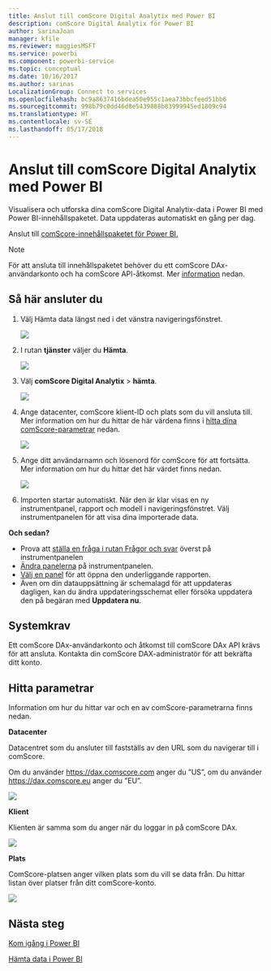 ```yaml
---
title: Anslut till comScore Digital Analytix med Power BI
description: comScore Digital Analytix för Power BI
author: SarinaJoan
manager: kfile
ms.reviewer: maggiesMSFT
ms.service: powerbi
ms.component: powerbi-service
ms.topic: conceptual
ms.date: 10/16/2017
ms.author: sarinas
LocalizationGroup: Connect to services
ms.openlocfilehash: bc9a8637416bdea50e955c1aea73bbcfeed51bb6
ms.sourcegitcommit: 998b79c0dd46d0e5439888b83999945ed1809c94
ms.translationtype: HT
ms.contentlocale: sv-SE
ms.lasthandoff: 05/17/2018
---
```

# <a name="connect-to-comscore-digital-analytix-with-power-bi"></a>Anslut till comScore Digital Analytix med Power BI
Visualisera och utforska dina comScore Digital Analytix-data i Power BI med Power BI-innehållspaketet. Data uppdateras automatiskt en gång per dag.

Anslut till [comScore-innehållspaketet för Power BI.](https://app.powerbi.com/getdata/services/comscore)

>[!NOTE]
>För att ansluta till innehållspaketet behöver du ett comScore DAx-användarkonto och ha comScore API-åtkomst. Mer [information](#Requirements) nedan.

## <a name="how-to-connect"></a>Så här ansluter du
1. Välj Hämta data längst ned i det vänstra navigeringsfönstret.
   
   ![](media/service-connect-to-connect-to/getdata.png)
2. I rutan **tjänster** väljer du **Hämta**.
   
   ![](media/service-connect-to-connect-to/services.png)
3. Välj **comScore Digital Analytix** \> **hämta**.
   
   ![](media/service-connect-to-connect-to/comscore.png)
4. Ange datacenter, comScore klient-ID och plats som du vill ansluta till. Mer information om hur du hittar de här värdena finns i [hitta dina comScore-parametrar](#FindingParams) nedan.
   
   ![](media/service-connect-to-connect-to/parameters.png)
5. Ange ditt användarnamn och lösenord för comScore för att fortsätta. Mer information om hur du hittar det här värdet finns nedan.
   
   ![](media/service-connect-to-connect-to/creds.png)
6. Importen startar automatiskt. När den är klar visas en ny instrumentpanel, rapport och modell i navigeringsfönstret. Välj instrumentpanelen för att visa dina importerade data.

**Och sedan?**

* Prova att [ställa en fråga i rutan Frågor och svar](power-bi-q-and-a.md) överst på instrumentpanelen
* [Ändra panelerna](service-dashboard-edit-tile.md) på instrumentpanelen.
* [Välj en panel](service-dashboard-tiles.md) för att öppna den underliggande rapporten.
* Även om din datauppsättning är schemalagd för att uppdateras dagligen, kan du ändra uppdateringsschemat eller försöka uppdatera den på begäran med **Uppdatera nu**.

<a name="Requirements"></a>

## <a name="system-requirements"></a>Systemkrav
Ett comScore DAx-användarkonto och åtkomst till comScore DAx API krävs för att ansluta. Kontakta din comScore DAX-administratör för att bekräfta ditt konto.

<a name="FindingParams"></a>

## <a name="finding-parameters"></a>Hitta parametrar
Information om hur du hittar var och en av comScore-parametrarna finns nedan.

**Datacenter**

Datacentret som du ansluter till fastställs av den URL som du navigerar till i comScore.

Om du använder https://dax.comscore.com anger du ”US”, om du använder https://dax.comscore.eu anger du ”EU”.

![](media/service-connect-to-connect-to/comscore_url.png) 

**Klient**

Klienten är samma som du anger när du loggar in på comScore DAx.

![](media/service-connect-to-connect-to/comscore_signin.png) 

**Plats**

ComScore-platsen anger vilken plats som du vill se data från. Du hittar listan över platser från ditt comScore-konto.

![](media/service-connect-to-connect-to/comscore_sites.png)

## <a name="next-steps"></a>Nästa steg
[Kom igång i Power BI](service-get-started.md)

[Hämta data i Power BI](service-get-data.md)

